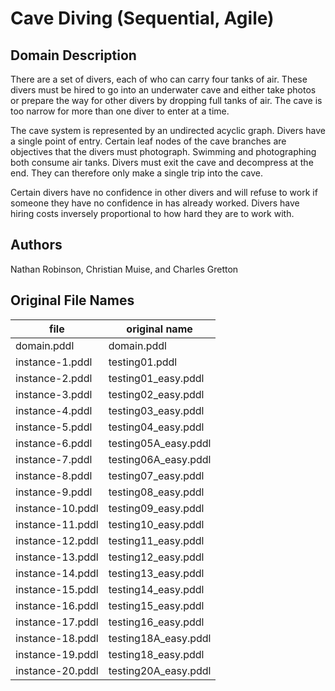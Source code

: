 # Cave Diving (Sequential, Agile)

## Domain Description

There are a set of divers, each of who can carry four tanks of air.
These divers must be hired to go into an underwater cave and either take photos or prepare the way for other divers by dropping full tanks of air.
The cave is too narrow for more than one diver to enter at a time.

The cave system is represented by an undirected acyclic graph.
Divers have a single point of entry.
Certain leaf nodes of the cave branches are objectives that the divers must photograph.
Swimming and photographing both consume air tanks.
Divers must exit the cave and decompress at the end.
They can therefore only make a single trip into the cave.

Certain divers have no confidence in other divers and will refuse to work if someone they have no confidence in has already worked.
Divers have hiring costs inversely proportional to how hard they are to work with.

## Authors

Nathan Robinson, Christian Muise, and Charles Gretton

## Original File Names

| file             | original name        |
|------------------|----------------------|
| domain.pddl      | domain.pddl          |
| instance-1.pddl  | testing01.pddl       |
| instance-2.pddl  | testing01_easy.pddl  |
| instance-3.pddl  | testing02_easy.pddl  |
| instance-4.pddl  | testing03_easy.pddl  |
| instance-5.pddl  | testing04_easy.pddl  |
| instance-6.pddl  | testing05A_easy.pddl |
| instance-7.pddl  | testing06A_easy.pddl |
| instance-8.pddl  | testing07_easy.pddl  |
| instance-9.pddl  | testing08_easy.pddl  |
| instance-10.pddl | testing09_easy.pddl  |
| instance-11.pddl | testing10_easy.pddl  |
| instance-12.pddl | testing11_easy.pddl  |
| instance-13.pddl | testing12_easy.pddl  |
| instance-14.pddl | testing13_easy.pddl  |
| instance-15.pddl | testing14_easy.pddl  |
| instance-16.pddl | testing15_easy.pddl  |
| instance-17.pddl | testing16_easy.pddl  |
| instance-18.pddl | testing18A_easy.pddl |
| instance-19.pddl | testing18_easy.pddl  |
| instance-20.pddl | testing20A_easy.pddl |
